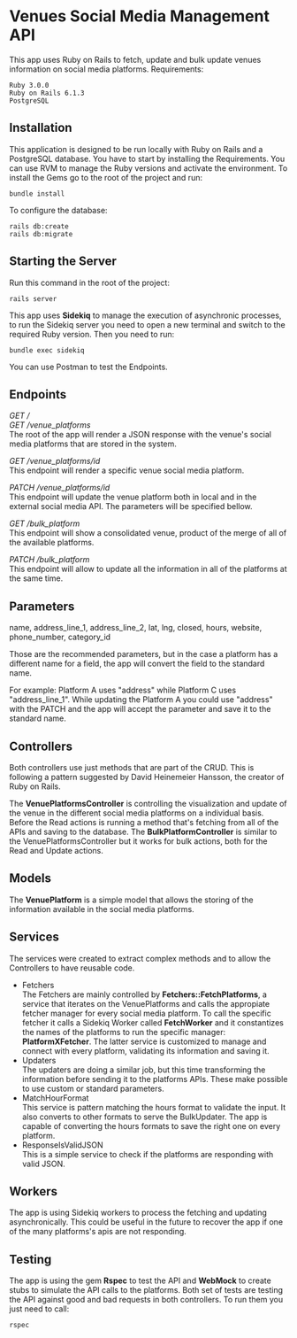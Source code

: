 # Venues Social Media Management API

This app uses Ruby on Rails to fetch, update and bulk update venues information on social media platforms.
Requirements:
```
Ruby 3.0.0
Ruby on Rails 6.1.3
PostgreSQL
```

## Installation
This application is designed to be run locally with Ruby on Rails and a PostgreSQL database.
You have to start by installing the Requirements. You can use RVM to manage the Ruby versions and activate the environment.
To install the Gems go to the root of the project and run:
```
bundle install
```
To configure the database:
```
rails db:create
rails db:migrate
```

## Starting the Server
Run this command in the root of the project:
```
rails server
```
This app uses **Sidekiq** to manage the execution of asynchronic processes, to run the Sidekiq server you need to open a new terminal and switch to the required Ruby version. Then you need to run:
```
bundle exec sidekiq
```

You can use Postman to test the Endpoints.
## Endpoints
*GET /*  
*GET /venue_platforms*  
The root of the app will render a JSON response with the venue's social media platforms that are stored in the system.

*GET /venue_platforms/id*  
This endpoint will render a specific venue social media platform.

*PATCH /venue_platforms/id*  
This endpoint will update the venue platform both in local and in the external social media API. The parameters will be specified bellow.

*GET /bulk_platform*  
This endpoint will show a consolidated venue, product of the merge of all of the available platforms.

*PATCH /bulk_platform*  
This endpoint will allow to update all the information in all of the platforms at the same time.

## Parameters
name, address_line_1, address_line_2, lat, lng, closed, hours, website, phone_number, category_id

Those are the recommended parameters, but in the case a platform has a different name for a field, the app will convert the field to the standard name.

For example:
Platform A uses "address" while Platform C uses "address_line_1". While updating the Platform A you could use "address" with the PATCH and the app will accept the parameter and save it to the standard name.

## Controllers
Both controllers use just methods that are part of the CRUD. This is following a pattern suggested by David Heinemeier Hansson, the creator of Ruby on Rails.

The **VenuePlatformsController** is controlling the visualization and update of the venue in the different social media platforms on a individual basis. Before the Read actions is running a method that's fetching from all of the APIs and saving to the database.
The **BulkPlatformController** is similar to the VenuePlatformsController but it works for bulk actions, both for the Read and Update actions.

## Models
The **VenuePlatform** is a simple model that allows the storing of the information available in the social media platforms.

## Services
The services were created to extract complex methods and to allow the Controllers to have reusable code.
* Fetchers  
The Fetchers are mainly controlled by **Fetchers::FetchPlatforms**, a service that iterates on the VenuePlatforms and calls the appropiate fetcher manager for every social media platform. To call the specific fetcher it calls a Sidekiq Worker called **FetchWorker** and it constantizes the names of the platforms to run the specific manager: **PlatformXFetcher**.
The latter service is customized to manage and connect with every platform, validating its information and saving it.
* Updaters  
The updaters are doing a similar job, but this time transforming the information before sending it to the platforms APIs. These make possible to use custom or standard parameters.
* MatchHourFormat  
This service is pattern matching the hours format to validate the input. It also converts to other formats to serve the BulkUpdater. The app is capable of converting the hours formats to save the right one on every platform.
* ResponseIsValidJSON  
This is a simple service to check if the platforms are responding with valid JSON.

## Workers
The app is using Sidekiq workers to process the fetching and updating asynchronically. This could be useful in the future to recover the app if one of the many platforms's apis are not responding.

## Testing
The app is using the gem **Rspec** to test the API and **WebMock** to create stubs to simulate the API calls to the platforms. Both set of tests are testing the API against good and bad requests in both controllers.
To run them you just need to call:
```
rspec
```

